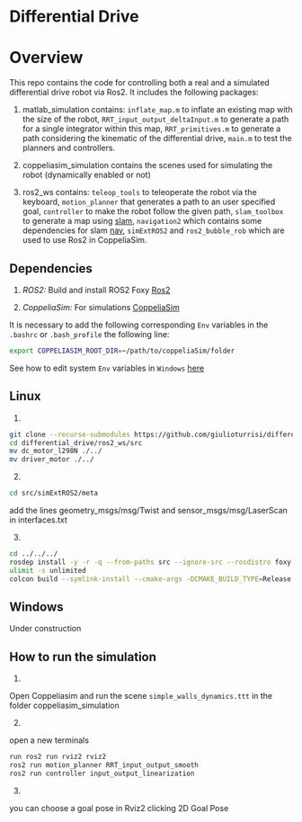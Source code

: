 # Differential Drive


# Overview
This repo contains the code for controlling both a real and a simulated differential drive robot via Ros2. It includes the following packages:

1. matlab_simulation contains: ```inflate_map.m``` to inflate an existing map with the size of the robot, ```RRT_input_output_deltaInput.m``` to generate a path for a single integrator within this map, ```RRT_primitives.m``` to generate a path considering the kinematic of the differential drive, ```main.m``` to test the planners and controllers.
 
2. coppeliasim_simulation contains the scenes used for simulating the robot (dynamically enabled or not)

3. ros2_ws contains: ```teleop_tools``` to teleoperate the robot via the keyboard, ```motion_planner``` that generates a path to an user specified goal, ```controller``` to make the robot follow the given path, ```slam_toolbox``` to generate a map using [slam](https://github.com/SteveMacenski/slam_toolbox), ```navigation2``` which contains some dependencies for slam [nav](https://github.com/ros-planning/navigation2), ```simExtROS2``` and ```ros2_bubble_rob``` which are used to use Ros2 in CoppeliaSim.

 
## Dependencies
1. *ROS2:* Build and install ROS2 Foxy [Ros2](https://docs.ros.org/en/foxy/index.html)

2. *CoppeliaSim:* For simulations [CoppeliaSim](https://www.coppeliarobotics.com/downloads)

It is necessary to add the following corresponding `Env` variables in the `.bashrc` or `.bash_profile` the following line:
```sh
export COPPELIASIM_ROOT_DIR=~/path/to/coppeliaSim/folder
```


See how to edit system `Env` variables in `Windows` [here](https://appuals.com/how-to-edit-environment-variables-in-windows-10) 


## Linux
1. 
```sh
git clone --recurse-submodules https://github.com/giulioturrisi/differential_drive.git
cd differential_drive/ros2_ws/src
mv dc_motor_l298N ./../
mv driver_motor ./../
```

2. 
```sh
cd src/simExtROS2/meta
```
add the lines geometry_msgs/msg/Twist and sensor_msgs/msg/LaserScan in interfaces.txt 

3. 
```sh
cd ../../../
rosdep install -y -r -q --from-paths src --ignore-src --rosdistro foxy
ulimit -s unlimited
colcon build --symlink-install --cmake-args -DCMAKE_BUILD_TYPE=Release
```


## Windows
Under construction

## How to run the simulation
1. 
Open Coppeliasim and run the scene `simple_walls_dynamics.ttt` in the folder coppeliasim_simulation

2.  
open a new terminals 
```sh
run ros2 run rviz2 rviz2 
ros2 run motion_planner RRT_input_output_smooth
ros2 run controller input_output_linearization
```

3. 
you can choose a goal pose in Rviz2 clicking 2D Goal Pose


